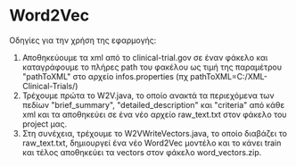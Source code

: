 # Word2Vec
Οδηγίες για την χρήση της εφαρμογής:
1. Αποθηκεύουμε τα xml από το clinical-trial.gov σε έναν φάκελο και καταγράφουμε το πλήρες path του φακέλου ως τιμή της παραμέτρου "pathToXML" στο αρχείο infos.properties (πχ pathToXML=C:/XML-Clinical-Trials/)
2. Τρέχουμε πρώτα το W2V.java, το οποίο ανακτά τα περιεχόμενα των πεδίων "brief_summary", "detailed_description" και "criteria" από κάθε xml και τα αποθηκεύει σε ένα νέο αρχείο raw_text.txt στον φάκελο του project μας.
3. Στη συνέχεια, τρέχουμε το W2VWriteVectors.java, το οποίο διαβάζει το raw_text.txt, δημιουργεί ένα νέο Word2Vec μοντέλο και το κάνει train και τέλος αποθηκεύει τα vectors στον φάκελο word_vectors.zip.


